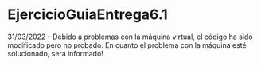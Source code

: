# EjercicioGuiaEntrega6.1

31/03/2022 - 
Debido a problemas con la máquina virtual, el código ha sido modificado pero no probado. En cuanto el problema con la máquina esté solucionado, será informado!
